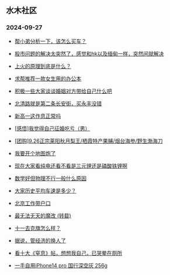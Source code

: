 ## 水木社区 
### 2024-09-27

+ [帮小弟分析一下，该怎么买车？](https://www.newsmth.net/nForum/article/GreenAuto/1678695)

+ [股市问题的解决太突然了，感觉和hk以及缅甸一样，突然间就解决](https://www.newsmth.net/nForum/article/Stock/10931792)

+ [上火的原理到底是什么？](https://www.newsmth.net/nForum/article/Science/383939)

+ [求帮推荐一款女生用的办公本](https://www.newsmth.net/nForum/article/Notebook/1995800)

+ [积极一些大家谈谈婚姻对方带给自己什么吧](https://www.newsmth.net/nForum/article/FamilyLife/1766863941)

+ [北清路就是第二条长安街，买永丰没错](https://www.newsmth.net/nForum/article/OurEstate/3096005)

+ [新高一这作息正常吗](https://www.newsmth.net/nForum/article/PreUnivEdu/210245)

+ [[感悟]我觉得自己征婚吃亏（男）](https://www.newsmth.net/nForum/article/Age/20375137)

+ [[团购]9.26正宗莱阳秋月梨王/栖霞特产果脯/烟台海参/野生渤海刀](https://www.newsmth.net/nForum/article/ADAgent_TG/1326337)

+ [我要开个地图炮了](https://www.newsmth.net/nForum/article/AutoWorld/1944920832)

+ [现在大家看纯电还看不看是三元锂还是磷酸铁锂啊](https://www.newsmth.net/nForum/article/GreenAuto/1678429)

+ [数学好但物理不行一般什么原因](https://www.newsmth.net/nForum/article/ChildEducation/2442470)

+ [大家历史平均车速是多少？](https://www.newsmth.net/nForum/article/AutoWorld/1944923134)

+ [北京工作带户口](https://www.newsmth.net/nForum/article/Career_Upgrade/820829)

+ [最无法无天的魔改 (转载)](https://www.newsmth.net/nForum/article/MMJoke/1634824964)

+ [十一去克旗怎么样？](https://www.newsmth.net/nForum/article/Travel/1013246)

+ [据说，管经济的换人了](https://www.newsmth.net/nForum/article/OurEstate/3096940)

+ [看十大《窒息》帖，想想我自己，已哭晕在厕所](https://www.newsmth.net/nForum/article/Divorce/2098641)

+ [一手自用iPhone14 pro 国行深空灰 256g](https://www.newsmth.net/nForum/article/SecondDigi/2267088)

